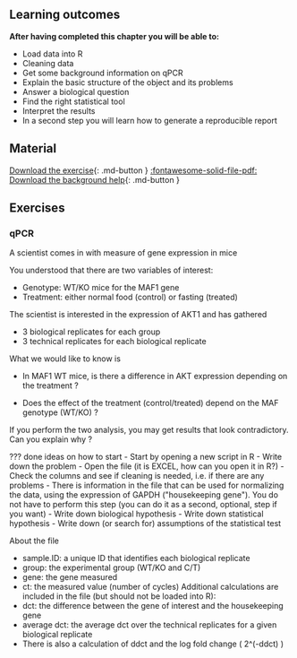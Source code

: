 ## Learning outcomes

**After having completed this chapter you will be able to:**

- Load data into R
- Cleaning data
- Get some background information on qPCR
- Explain the basic structure of the object and its problems
- Answer a biological question 
- Find the right statistical tool
- Interpret the results
- In a second step you will learn how to generate a reproducible report

## Material

[Download the exercise](../docs/assets/exercises/qPCR.xslx){: .md-button }
[:fontawesome-solid-file-pdf: Download the background help](../docs/assets/pdf/qPCR_dataset.pdf){: .md-button }

## Exercises

### qPCR

A scientist comes in with measure of gene expression in mice

You understood that there are two variables of interest:
* Genotype: WT/KO mice for the MAF1 gene
* Treatment: either normal food (control) or fasting (treated)

The scientist is interested in the expression of AKT1 and has gathered 
- 3 biological replicates for each group
- 3 technical replicates for each biological replicate
 
What we would like to know is

* In MAF1 WT mice, is there a difference in AKT
expression depending on the treatment ?

* Does the effect of the treatment (control/treated)
depend on the MAF genotype (WT/KO) ?

If you perform the two analysis, you may get
results that look contradictory. Can you explain why ?


??? done ideas on how to start
	- Start by opening a new script in R 
	- Write down the problem
	- Open the file (it is EXCEL, how can you open it in R?)
	- Check the columns and see if cleaning is needed, i.e. if there are any problems
	- There is information in the file that can be used for normalizing the data, using the expression of GAPDH ("housekeeping gene"). You do not have to perform this step (you can do it as a second, optional, step if you want)
	- Write down biological hypothesis 
	- Write down statistical hypothesis 
	- Write down (or search for) assumptions of the statistical test
	
About the file 

* sample.ID: a unique ID that identifies each biological
replicate
* group: the experimental group (WT/KO and C/T)
* gene: the gene measured
* ct: the measured value (number of cycles)
Additional calculations are included in the file (but should not
be loaded into R):
* dct: the difference between the gene of interest and the
housekeeping gene
* average dct: the average dct over the technical replicates
for a given biological replicate
* There is also a calculation of ddct and the log fold change
( 2^(-ddct) )

 